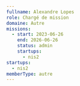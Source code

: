 ```yaml
---
fullname: Alexandre Lopes
role: Chargé de mission
domaine: Autre
missions:
  - start: 2023-06-26
    end: 2026-06-26
    status: admin
    startups:
      - nis2
startups:
  - nis2
memberType: autre
---
```

